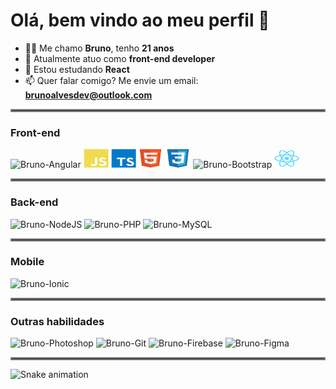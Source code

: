 # Olá, bem vindo ao meu perfil 👋

- 🙋‍♂️ Me chamo **Bruno**, tenho **21 anos**
- 🔭 Atualmente atuo como **front-end developer**
- 🌱 Estou estudando **React**
- 📫 Quer falar comigo? Me envie um email: <b>brunoalvesdev@outlook.com</b>
<hr style="border:2px solid gray"> </hr>

<h3>Front-end</h3>
<div style="display: inline_block">
  <img title="Angular" alt="Bruno-Angular" height="30" width="40" src="https://cdn.jsdelivr.net/gh/devicons/devicon/icons/angularjs/angularjs-plain.svg" />  
  <img title="Javascript" alt="Bruno-Js" height="30" width="40" src="https://raw.githubusercontent.com/devicons/devicon/master/icons/javascript/javascript-plain.svg">
  <img title="Typescript" alt="Bruno-Ts" height="30" width="40" src="https://raw.githubusercontent.com/devicons/devicon/master/icons/typescript/typescript-plain.svg">  
  <img title="Html" alt="Bruno-HTML" height="30" width="40" src="https://raw.githubusercontent.com/devicons/devicon/master/icons/html5/html5-original.svg">
  <img title="Css" alt="Bruno-CSS" height="30" width="40" src="https://raw.githubusercontent.com/devicons/devicon/master/icons/css3/css3-original.svg">    
  <img title="Bootstrap" alt="Bruno-Bootstrap" height="30" width="40" src="https://cdn.jsdelivr.net/gh/devicons/devicon/icons/bootstrap/bootstrap-plain.svg" />
  <img title="React" alt="Bruno-React" height="30" width="40" src="https://raw.githubusercontent.com/devicons/devicon/master/icons/react/react-original.svg">
</div>
<hr style="border:2px solid gray"> </hr>

<h3>Back-end</h3>
<div style="display: inline_block">
  <img title="NodeJS" alt="Bruno-NodeJS" height="30" width="40" src="https://cdn.jsdelivr.net/gh/devicons/devicon/icons/nodejs/nodejs-original.svg" />          
  <img title="PHP" alt="Bruno-PHP" height="30" width="40" src="https://cdn.jsdelivr.net/gh/devicons/devicon/icons/php/php-plain.svg" />
  <img title="MySQL" alt="Bruno-MySQL" height="30" width="40" src="https://cdn.jsdelivr.net/gh/devicons/devicon/icons/mysql/mysql-original.svg" />          
</div>
<hr style="border:2px solid gray"> </hr>

<h3>Mobile</h3>
<div style="display: inline_block">
  <img title="Ionic" alt="Bruno-Ionic" height="30" width="40" src="https://cdn.jsdelivr.net/gh/devicons/devicon/icons/ionic/ionic-original.svg" />        
</div>
<hr style="border:2px solid gray"> </hr>

<h3>Outras habilidades</h3>
<div style="display: inline_block">
  <img title="Photoshop"alt="Bruno-Photoshop" height="30" width="40" src="https://cdn.jsdelivr.net/gh/devicons/devicon/icons/photoshop/photoshop-plain.svg" />
  <img title="Git" alt="Bruno-Git" height="30" width="40" src="https://cdn.jsdelivr.net/gh/devicons/devicon/icons/git/git-original.svg" />  
  <img title="Firebase" alt="Bruno-Firebase" height="30" width="40" src="https://cdn.jsdelivr.net/gh/devicons/devicon/icons/firebase/firebase-plain.svg" />          
  <img title="Figma" alt="Bruno-Figma" height="30" width="40" src="https://cdn.jsdelivr.net/gh/devicons/devicon/icons/figma/figma-original.svg" />
</div>
<hr style="border:2px solid gray"> </hr>
  
![Snake animation](https://github.com/brunobl4ck/brunobl4ck/blob/output/github-contribution-grid-snake.svg)

